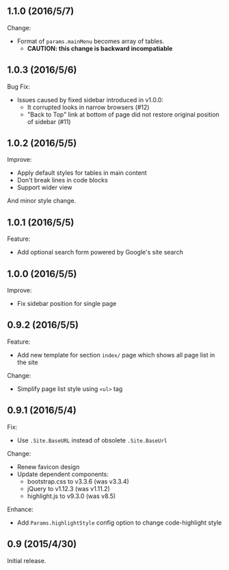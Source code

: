 ## 1.1.0 (2016/5/7)

Change:

- Format of `params.mainMenu` becomes array of tables.
  - **CAUTION: this change is backward incompatiable**

## 1.0.3 (2016/5/6)

Bug Fix:

- Issues caused by fixed sidebar introduced in v1.0.0:
  - It corrupted looks in narrow browsers (#12)
  - "Back to Top" link at bottom of page did not restore original position of
    sidebar (#11)

## 1.0.2 (2016/5/5)

Improve:

- Apply default styles for tables in main content
- Don't break lines in code blocks
- Support wider view

And minor style change.

## 1.0.1 (2016/5/5)

Feature:

- Add optional search form powered by Google's site search

## 1.0.0 (2016/5/5)

Improve:

- Fix sidebar position for single page

## 0.9.2 (2016/5/5)

Feature:

- Add new template for section `index/` page which shows all page list in the
  site

Change:

- Simplify page list style using `<ul>` tag

## 0.9.1 (2016/5/4)

Fix:

- Use `.Site.BaseURL` instead of obsolete `.Site.BaseUrl`

Change:

- Renew favicon design
- Update dependent components:
  - bootstrap.css to v3.3.6 (was v3.3.4)
  - jQuery to v1.12.3 (was v1.11.2)
  - highlight.js to v9.3.0 (was v8.5)

Enhance:

- Add `Params.highlightStyle` config option to change code-highlight style

## 0.9 (2015/4/30)

Initial release.
